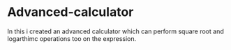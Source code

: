 # Advanced-calculator
In this i created an advanced calculator which can perform square root and logarthimc operations too on the expression.
